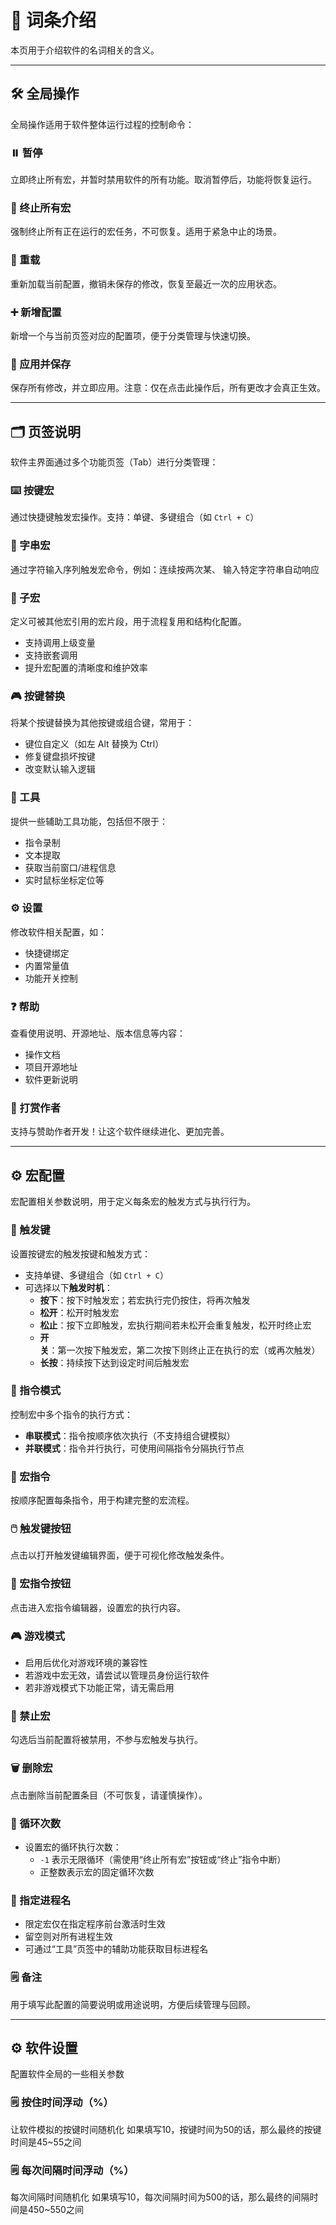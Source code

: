 # 📘 词条介绍

本页用于介绍软件的名词相关的含义。

---

## 🛠️ 全局操作

全局操作适用于软件整体运行过程的控制命令：

### ⏸️ 暂停

立即终止所有宏，并暂时禁用软件的所有功能。取消暂停后，功能将恢复运行。

### 🛑 终止所有宏

强制终止所有正在运行的宏任务，不可恢复。适用于紧急中止的场景。

### 🔁 重载

重新加载当前配置，撤销未保存的修改，恢复至最近一次的应用状态。

### ➕ 新增配置

新增一个与当前页签对应的配置项，便于分类管理与快速切换。

### 💾 应用并保存

保存所有修改，并立即应用。注意：仅在点击此操作后，所有更改才会真正生效。

---

## 🗂️ 页签说明

软件主界面通过多个功能页签（Tab）进行分类管理：

### ⌨️ 按键宏

通过快捷键触发宏操作。支持：单键、多键组合（如 `Ctrl + C`）

### 📝 字串宏

通过字符输入序列触发宏命令，例如：连续按两次某、 输入特定字符串自动响应

### 🧩 子宏

定义可被其他宏引用的宏片段，用于流程复用和结构化配置。

- 支持调用上级变量
- 支持嵌套调用
- 提升宏配置的清晰度和维护效率

### 🎮 按键替换

将某个按键替换为其他按键或组合键，常用于：

- 键位自定义（如左 Alt 替换为 Ctrl）
- 修复键盘损坏按键
- 改变默认输入逻辑

### 🧰 工具

提供一些辅助工具功能，包括但不限于：

- 指令录制
- 文本提取
- 获取当前窗口/进程信息
- 实时鼠标坐标定位等

### ⚙️ 设置

修改软件相关配置，如：

- 快捷键绑定
- 内置常量值
- 功能开关控制

### ❓ 帮助

查看使用说明、开源地址、版本信息等内容：

- 操作文档
- 项目开源地址
- 软件更新说明

### 💖 打赏作者

支持与赞助作者开发！让这个软件继续进化、更加完善。

---

## ⚙️ 宏配置

宏配置相关参数说明，用于定义每条宏的触发方式与执行行为。

### 🎯 触发键

设置按键宏的触发按键和触发方式：

- 支持单键、多键组合（如 `Ctrl + C`）
- 可选择以下**触发时机**：
  - **按下**：按下时触发宏；若宏执行完仍按住，将再次触发
  - **松开**：松开时触发宏
  - **松止**：按下立即触发，宏执行期间若未松开会重复触发，松开时终止宏
  - **开关**：第一次按下触发宏，第二次按下则终止正在执行的宏（或再次触发）
  - **长按**：持续按下达到设定时间后触发宏

### 🧬 指令模式

控制宏中多个指令的执行方式：

- **串联模式**：指令按顺序依次执行（不支持组合键模拟）
- **并联模式**：指令并行执行，可使用间隔指令分隔执行节点

### 🧱 宏指令

按顺序配置每条指令，用于构建完整的宏流程。

### 🖱️ 触发键按钮

点击以打开触发键编辑界面，便于可视化修改触发条件。

### 🧭 宏指令按钮

点击进入宏指令编辑器，设置宏的执行内容。

### 🎮 游戏模式

- 启用后优化对游戏环境的兼容性
- 若游戏中宏无效，请尝试以管理员身份运行软件
- 若非游戏模式下功能正常，请无需启用

### 🚫 禁止宏

勾选后当前配置将被禁用，不参与宏触发与执行。

### 🗑️ 删除宏

点击删除当前配置条目（不可恢复，请谨慎操作）。


### 🔁 循环次数

- 设置宏的循环执行次数：
  - `-1` 表示无限循环（需使用“终止所有宏”按钮或“终止”指令中断）
  - 正整数表示宏的固定循环次数

### 🧩 指定进程名

- 限定宏仅在指定程序前台激活时生效
- 留空则对所有进程生效
- 可通过“工具”页签中的辅助功能获取目标进程名

### 🗒️ 备注

用于填写此配置的简要说明或用途说明，方便后续管理与回顾。

---

## ⚙️ 软件设置

配置软件全局的一些相关参数

### 🗒️ 按住时间浮动（%）

让软件模拟的按键时间随机化
如果填写10，按键时间为50的话，那么最终的按键时间是45~55之间

### 🗒️ 每次间隔时间浮动（%）

每次间隔时间随机化
如果填写10，每次间隔时间为500的话，那么最终的间隔时间是450~550之间